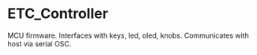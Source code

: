 # ETC_Controller

MCU firmware.  Interfaces with keys, led, oled, knobs.  Communicates with host via serial OSC.

